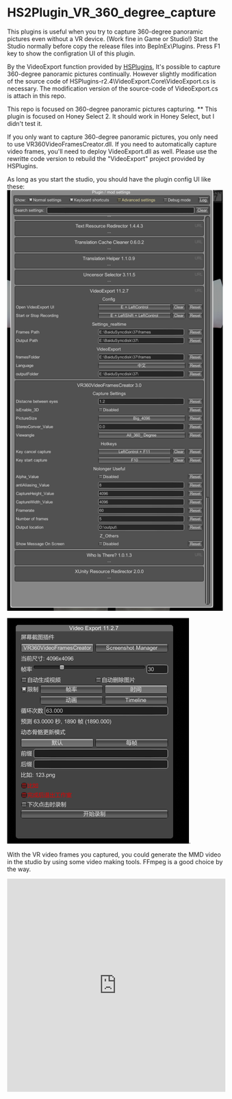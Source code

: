 # HS2Plugin_VR_360_degree_capture

This plugins is useful when you try to capture 360-degree panoramic pictures even without a VR device.
(Work fine in Game or Studio!)
Start the Studio normally before copy the release files into BepInEx\Plugins. Press F1 key to show the configration UI of this plugin.

By the VideoExport function provided by [HSPlugins](https://github.com/IllusionMods/HSPlugins), It's possible to capture 360-degree panoramic pictures continually. However slightly modification of the source code of HSPlugins-r2.4\VideoExport.Core\VideoExport.cs is necessary. The modification version of the source-code of VideoExport.cs is attach in this repo.

This repo is focused on 360-degree panoramic pictures capturing.
** This plugin is focused on Honey Select 2. It should work in Honey Select, but I didn't test it.

If you only want to capture 360-degree panoramic pictures, you only need to use VR360VideoFramesCreator.dll. 
If you need to automatically capture video frames, you'll need to deploy VideoExport.dll as well. 
Please use the rewritte code version to rebuild the "VideoExport" project provided by HSPlugins.

As long as you start the studio, you should have the plugin config UI like these:
![snapshot1](Using_1.png)

![snapshot2](using_2.png).

With the VR video frames you captured, you could generate the MMD video in the studio by using some video making tools.
FFmpeg is a good choice by the way.
<iframe height=498 width=510 src='https://share.utovr.com/151312095032.html' frameborder=0 allowfullscreen></iframe>

